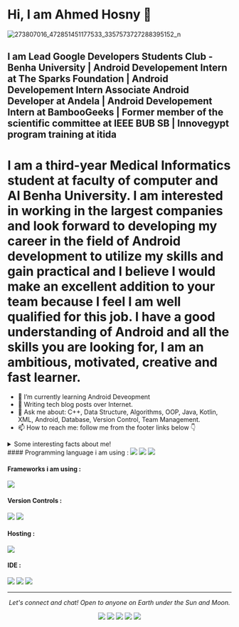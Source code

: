 # Hi, I am Ahmed Hosny 👋
![273807016_472851451177533_3357573727288395152_n](https://user-images.githubusercontent.com/101954425/162588574-5de1c5fc-0fdf-4faf-9331-72633d35831a.jpg)
## I am Lead Google Developers Students Club - Benha University | Android Developement Intern at The Sparks Foundation | Android Developement Intern Associate Android Developer at Andela | Android Developement Intern at BambooGeeks | Former member of the scientific committee at IEEE BUB SB | Innovegypt program training at itida 

# I am a third-year Medical Informatics student at faculty of computer and Al Benha University. I am interested in working in the largest companies and look forward to developing my career in the field of Android development to utilize my skills and gain practical and I believe I would make an excellent addition to your team because I feel I am well qualified for this job. I have a good understanding of Android and all the skills you are looking for, I am an ambitious, motivated, creative and fast learner.

- 🌱 I’m currently learning Android Deveopment
- 📝 Writing tech blog posts over Internet.
- 💬 Ask me about: C++, Data Structure, Algorithms, OOP, Java, Kotlin, XML, Android, Database, Version Control, Team Management.
- 📫 How to reach me:  follow me from the footer links below 👇

<details>
  <summary>Some interesting facts about me!</summary>
  <br>
  -  I am working on my YOUTUBE channel [Ahmed Hosny](https://www.youtube.com/channel/UCX9HMXGGp39T8K5rzqP9_sw).
  - Learning programming and getting knowledge about Software Enginnering.
  
  # Instructor in Events
  ![273807016_472851451177533_3357573727288395152_n](https://user-images.githubusercontent.com/101954425/162591585-219322cc-7306-4cfb-be07-577031d427bb.jpg = 200*200)
  ![273815461_472851551177523_4764310859782822661_n](https://user-images.githubusercontent.com/101954425/162591587-a7e04991-0a1c-4f75-8afd-c81e9b38e9b6.jpg)
  ![273932129_473434191119259_4042689372647374587_n](https://user-images.githubusercontent.com/101954425/162591610-c8ed17ee-2a97-43bc-b7eb-c69b8152694a.jpg)
  ![273948898_474085804387431_3172221239912445260_n](https://user-images.githubusercontent.com/101954425/162591613-94d80f69-8138-44c1-b153-13420b3fa887.jpg)
  ![274009065_473434231119255_6364701181361758048_n](https://user-images.githubusercontent.com/101954425/162591614-70eacc44-f30b-4f59-aa85-96c9c921b464.jpg)

  # Solution Challenge Egypt 2022
  ![photo_2022-04-09_23-12-09](https://user-images.githubusercontent.com/101954425/162591870-b49b8eaf-18ce-43c8-b40e-596b829cc2d0.jpg)
  ![photo_2022-04-09_23-12-13](https://user-images.githubusercontent.com/101954425/162591878-6d80462c-8de9-43cc-85c5-7ca2823e7b1d.jpg)
  ![photo_2022-04-09_23-12-35](https://user-images.githubusercontent.com/101954425/162591908-01241d5b-1889-481b-ae99-f2e533e104aa.jpg)
  ![photo_2022-04-09_23-13-04](https://user-images.githubusercontent.com/101954425/162591909-2dc8d74d-8d01-4cad-8c24-b5d76c671839.jpg)

  # BambooGeeks Intern final Exam
  ![BambooGeeks](https://user-images.githubusercontent.com/101954425/162591837-ee4afe5e-4b59-418d-9ee9-fc1e1386e661.PNG)

  
</details>
#### Programming language i am using :
<img src="https://img.shields.io/badge/java-%23ED8B00.svg?&style=for-the-badge&logo=java&logoColor=white"/>
<img src="https://img.shields.i o/badge/Kotlin-0095D5?&style=for-the-badge&logo=kotlin&logoColor=white"/>
<img src="https://img.shields.io/badge/python%20-%2314354C.svg?&style=for-the-badge&logo=python&logoColor=white"/>


#### Frameworks  i am using :
<img src="https://img.shields.io/badge/firebase-ffca28?style=for-the-badge&logo=firebase&logoColor=black" />

#### Version Controls :
<img src="https://img.shields.io/badge/git%20-%23F05033.svg?&style=for-the-badge&logo=git&logoColor=white"/>
<img src="https://img.shields.io/badge/github%20-%23121011.svg?&style=for-the-badge&logo=github&logoColor=white"/>

#### Hosting :
<img src="https://img.shields.io/badge/firebase%20-%23039BE5.svg?&style=for-the-badge&logo=firebase"/>
  
#### IDE :
<img src="https://img.shields.io/badge/Android_Studio-3DDC84?style=for-the-badge&logo=android-studio&logoColor=white"/>
<img src="https://img.shields.io/badge/Visual_Studio_Code-0078D4?style=for-the-badge&logo=visual%20studio%20code&logoColor=white"/>
<img src="https://img.shields.io/badge/intellij-000000.svg?&style=for-the-badge&logo=PyCharm&logoColor=white"/>

<hr>
<p align="center">
  <i>Let's connect and chat! Open to anyone on Earth under the Sun and Moon.</i>
<p align="center">
    <a href="https://twitter.com/madahetooo" alt="Twitter"><img src="https://img.shields.io/badge/Twitter-1DA1F2?style=for-the-badge&logo=twitter&logoColor=white"></a>
    <a href="https://www.linkedin.com/in/madahetooo/" alt="Linkedin"><img src="https://img.shields.io/badge/LinkedIn-0077B5?style=for-the-badge&logo=linkedin&logoColor=white"></a>
    <a href="https://www.instagram.com/madahetooo/?hl=en" alt="Instagram"><img src="https://img.shields.io/badge/Instagram-E4405F?style=for-the-badge&logo=instagram&logoColor=white"></a>
    <a href="https://www.facebook.com/madahetooo" alt="Facebook"><img src="https://img.shields.io/badge/Facebook-1877F2?style=for-the-badge&logo=facebook&logoColor=white"></a>
    <a href="https://github.com/madahetooo" alt="GitHub"><img src="https://img.shields.io/badge/GitHub-100000?style=for-the-badge&logo=github&logoColor=white"></a>
</p> 
</p>
